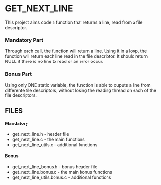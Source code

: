 # GET_NEXT_LINE

This project aims code a function that returns a line, read from a file descriptor.

### Mandatory Part
Through each call, the function will return a line.
Using it in a loop, the function will return each line read in the file descriptor.
It should return NULL if there is no line to read or an error occur.

### Bonus Part
Using only ONE static variable, the function is able to ouputs a line from differente file descriptors, without losing the reading thread on each of the file descriptors.

## FILES

#### Mandatory
* get_next_line.h - header file
* get_next_line.c - the main functions
* get_next_line_utils.c - additional functions

#### Bonus
* get_next_line_bonus.h - bonus header file
* get_next_line.bonus.c - the main bonus functions
* get_next_line_utils.bonus.c - additional functions
